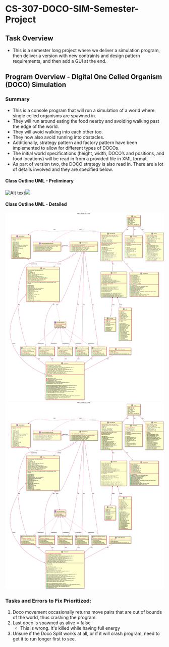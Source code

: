 # CS-307-DOCO-SIM-Semester-Project

## Task Overview

- This is a semester long project where we deliver a simulation program, then deliver a version with new contraints and design pattern requirements, and then add a GUI at the end.

## Program Overview - Digital One Celled Organism (DOCO) Simulation

### Summary

- This is a console program that will run a simulation of a world where single celled organisms are spawned in. 
- They will run around eating the food nearby and avoiding walking past the edge of the world. 
- They will avoid walking into each other too. 
- They now also avoid running into obstacles. 
- Additionally, strategy pattern and factory pattern have been implemented to allow for different types of DOCOs. 
- The initial world specifications (height, width, DOCO’s and positions, and food locations) will be read in from a provided file in XML format. 
- As part of version two, the DOCO strategy is also read in. There are a lot of details involved and they are specified below.

#### Class Outline UML - Preliminary 
![Alt text](./PrelimDiagramUML.svg)<img src="./PrelimDiagramUML.svg">

#### Class Outline UML - Detailed
![Alt text](./ClassOutlineUML.svg)<img src="./ClassOutlineUML.svg">

### Tasks and Errors to Fix Prioritized:
1. Doco movement occasionally returns move pairs that are out of bounds of the world, thus crashing the program.
1. Last doco is spawned as alive = false
	- This is wrong. It's killed while having full energy
1. Unsure if the Doco Split works at all, or if it will crash program, need to get it to run longer first to see.

